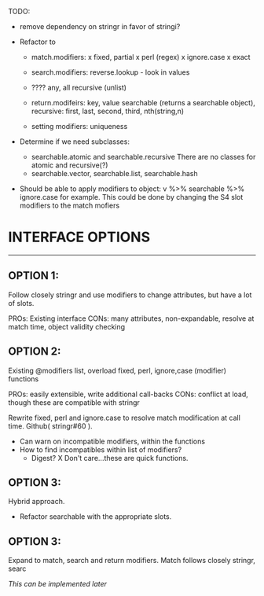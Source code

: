 TODO:
 - remove dependency on stringr in favor of stringi?
 
 - Refactor to 
   - match.modifiers: 
       x fixed, partial 
       x perl (regex)
       x ignore.case 
       x exact

   - search.modifiers: 
       reverse.lookup - look in values  
       
   - ????
       any, all
       recursive (unlist)

   - return.modifeirs: 
       key, value
       searchable (returns a searchable object), 
       recursive: first, last, second, third, nth(string,n)

   - setting modifiers:
       uniqueness
       
       
 - Determine if we need subclasses: 
   - searchable.atomic and searchable.recursive
     There are no classes for atomic and recursive(?)
   - searchable.vector, searchable.list, searchable.hash


- Should be able to apply modifiers to object:
  v %>% searchable %>% ignore.case for example. 
  This could be done by changing the S4 slot modifiers to the match mofiers



# INTERFACE OPTIONS
-------------------------------------------------

## OPTION 1:

Follow closely stringr and use modifiers to change attributes, but have a lot of
slots.

PROs: Existing interface
CONs: many attributes, non-expandable, resolve at match time, object validity checking


## OPTION 2: 

Existing @modifiers list, overload fixed, perl, ignore,case (modifier) functions

PROs: easily extensible, write additional call-backs
CONs: conflict at load, though these are compatible with stringr

Rewrite fixed, perl and ignore.case to resolve match modification at call time.
Github( stringr#60 ).

- Can warn on incompatible modifiers, within the functions
- How to find incompatibles within list of modifiers? 
  - Digest?
  X Don't care...these are quick functions. 


## OPTION 3: 

Hybrid approach. 
- Refactor searchable with the appropriate slots.


## OPTION 3:

  Expand to match, search and return modifiers. Match follows closely stringr, searc

*This can be implemented later*